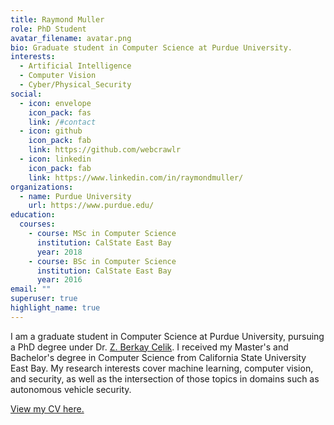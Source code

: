```yaml
---
title: Raymond Muller
role: PhD Student
avatar_filename: avatar.png
bio: Graduate student in Computer Science at Purdue University.
interests:
  - Artificial Intelligence
  - Computer Vision
  - Cyber/Physical_Security
social:
  - icon: envelope
    icon_pack: fas
    link: /#contact
  - icon: github
    icon_pack: fab
    link: https://github.com/webcrawlr
  - icon: linkedin
    icon_pack: fab
    link: https://www.linkedin.com/in/raymondmuller/
organizations:
  - name: Purdue University
    url: https://www.purdue.edu/
education:
  courses:
    - course: MSc in Computer Science
      institution: CalState East Bay
      year: 2018
    - course: BSc in Computer Science
      institution: CalState East Bay
      year: 2016
email: ""
superuser: true
highlight_name: true
---
```

I am a graduate student in Computer Science at Purdue University, pursuing a PhD degree under Dr. [Z. Berkay Celik](https://beerkay.github.io/).  I received my Master's and Bachelor's degree in Computer Science from California State University East Bay.  My research interests cover machine learning, computer vision, and security, as well as the intersection of those topics in domains such as autonomous vehicle security.

[View my CV here.](assets/media/raymond_muller_cv.pdf)
